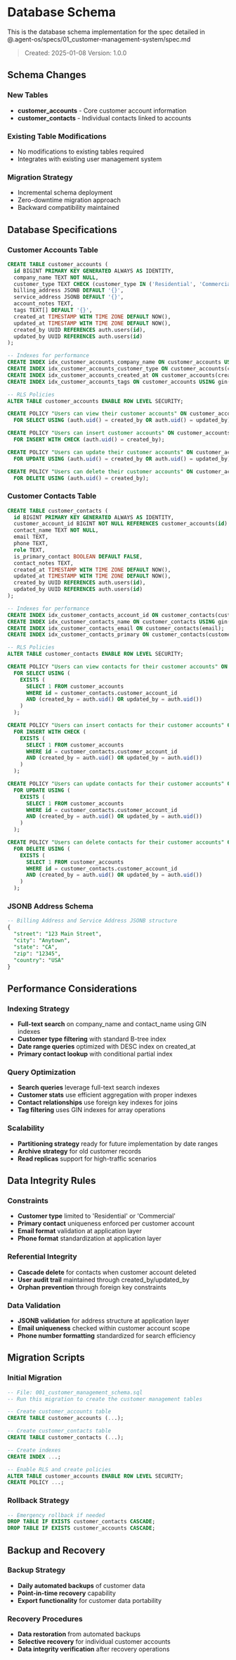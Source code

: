 # Database Schema

This is the database schema implementation for the spec detailed in @.agent-os/specs/01_customer-management-system/spec.md

> Created: 2025-01-08
> Version: 1.0.0

## Schema Changes

### New Tables
- **customer_accounts** - Core customer account information
- **customer_contacts** - Individual contacts linked to accounts

### Existing Table Modifications
- No modifications to existing tables required
- Integrates with existing user management system

### Migration Strategy
- Incremental schema deployment
- Zero-downtime migration approach
- Backward compatibility maintained

## Database Specifications

### Customer Accounts Table

```sql
CREATE TABLE customer_accounts (
  id BIGINT PRIMARY KEY GENERATED ALWAYS AS IDENTITY,
  company_name TEXT NOT NULL,
  customer_type TEXT CHECK (customer_type IN ('Residential', 'Commercial')) NOT NULL,
  billing_address JSONB DEFAULT '{}',
  service_address JSONB DEFAULT '{}',
  account_notes TEXT,
  tags TEXT[] DEFAULT '{}',
  created_at TIMESTAMP WITH TIME ZONE DEFAULT NOW(),
  updated_at TIMESTAMP WITH TIME ZONE DEFAULT NOW(),
  created_by UUID REFERENCES auth.users(id),
  updated_by UUID REFERENCES auth.users(id)
);

-- Indexes for performance
CREATE INDEX idx_customer_accounts_company_name ON customer_accounts USING gin(to_tsvector('english', company_name));
CREATE INDEX idx_customer_accounts_customer_type ON customer_accounts(customer_type);
CREATE INDEX idx_customer_accounts_created_at ON customer_accounts(created_at DESC);
CREATE INDEX idx_customer_accounts_tags ON customer_accounts USING gin(tags);

-- RLS Policies
ALTER TABLE customer_accounts ENABLE ROW LEVEL SECURITY;

CREATE POLICY "Users can view their customer accounts" ON customer_accounts
  FOR SELECT USING (auth.uid() = created_by OR auth.uid() = updated_by);

CREATE POLICY "Users can insert customer accounts" ON customer_accounts
  FOR INSERT WITH CHECK (auth.uid() = created_by);

CREATE POLICY "Users can update their customer accounts" ON customer_accounts
  FOR UPDATE USING (auth.uid() = created_by OR auth.uid() = updated_by);

CREATE POLICY "Users can delete their customer accounts" ON customer_accounts
  FOR DELETE USING (auth.uid() = created_by);
```

### Customer Contacts Table

```sql
CREATE TABLE customer_contacts (
  id BIGINT PRIMARY KEY GENERATED ALWAYS AS IDENTITY,
  customer_account_id BIGINT NOT NULL REFERENCES customer_accounts(id) ON DELETE CASCADE,
  contact_name TEXT NOT NULL,
  email TEXT,
  phone TEXT,
  role TEXT,
  is_primary_contact BOOLEAN DEFAULT FALSE,
  contact_notes TEXT,
  created_at TIMESTAMP WITH TIME ZONE DEFAULT NOW(),
  updated_at TIMESTAMP WITH TIME ZONE DEFAULT NOW(),
  created_by UUID REFERENCES auth.users(id),
  updated_by UUID REFERENCES auth.users(id)
);

-- Indexes for performance
CREATE INDEX idx_customer_contacts_account_id ON customer_contacts(customer_account_id);
CREATE INDEX idx_customer_contacts_name ON customer_contacts USING gin(to_tsvector('english', contact_name));
CREATE INDEX idx_customer_contacts_email ON customer_contacts(email);
CREATE INDEX idx_customer_contacts_primary ON customer_contacts(customer_account_id, is_primary_contact) WHERE is_primary_contact = true;

-- RLS Policies
ALTER TABLE customer_contacts ENABLE ROW LEVEL SECURITY;

CREATE POLICY "Users can view contacts for their customer accounts" ON customer_contacts
  FOR SELECT USING (
    EXISTS (
      SELECT 1 FROM customer_accounts 
      WHERE id = customer_contacts.customer_account_id 
      AND (created_by = auth.uid() OR updated_by = auth.uid())
    )
  );

CREATE POLICY "Users can insert contacts for their customer accounts" ON customer_contacts
  FOR INSERT WITH CHECK (
    EXISTS (
      SELECT 1 FROM customer_accounts 
      WHERE id = customer_contacts.customer_account_id 
      AND (created_by = auth.uid() OR updated_by = auth.uid())
    )
  );

CREATE POLICY "Users can update contacts for their customer accounts" ON customer_contacts
  FOR UPDATE USING (
    EXISTS (
      SELECT 1 FROM customer_accounts 
      WHERE id = customer_contacts.customer_account_id 
      AND (created_by = auth.uid() OR updated_by = auth.uid())
    )
  );

CREATE POLICY "Users can delete contacts for their customer accounts" ON customer_contacts
  FOR DELETE USING (
    EXISTS (
      SELECT 1 FROM customer_accounts 
      WHERE id = customer_contacts.customer_account_id 
      AND (created_by = auth.uid() OR updated_by = auth.uid())
    )
  );
```

### JSONB Address Schema

```sql
-- Billing Address and Service Address JSONB structure
{
  "street": "123 Main Street",
  "city": "Anytown", 
  "state": "CA",
  "zip": "12345",
  "country": "USA"
}
```

## Performance Considerations

### Indexing Strategy
- **Full-text search** on company_name and contact_name using GIN indexes
- **Customer type filtering** with standard B-tree index
- **Date range queries** optimized with DESC index on created_at
- **Primary contact lookup** with conditional partial index

### Query Optimization
- **Search queries** leverage full-text search indexes
- **Customer stats** use efficient aggregation with proper indexes
- **Contact relationships** use foreign key indexes for joins
- **Tag filtering** uses GIN indexes for array operations

### Scalability
- **Partitioning strategy** ready for future implementation by date ranges
- **Archive strategy** for old customer records
- **Read replicas** support for high-traffic scenarios

## Data Integrity Rules

### Constraints
- **Customer type** limited to 'Residential' or 'Commercial'
- **Primary contact** uniqueness enforced per customer account
- **Email format** validation at application layer
- **Phone format** standardization at application layer

### Referential Integrity
- **Cascade delete** for contacts when customer account deleted
- **User audit trail** maintained through created_by/updated_by
- **Orphan prevention** through foreign key constraints

### Data Validation
- **JSONB validation** for address structure at application layer
- **Email uniqueness** checked within customer account scope
- **Phone number formatting** standardized for search efficiency

## Migration Scripts

### Initial Migration
```sql
-- File: 001_customer_management_schema.sql
-- Run this migration to create the customer management tables

-- Create customer_accounts table
CREATE TABLE customer_accounts (...);

-- Create customer_contacts table  
CREATE TABLE customer_contacts (...);

-- Create indexes
CREATE INDEX ...;

-- Enable RLS and create policies
ALTER TABLE customer_accounts ENABLE ROW LEVEL SECURITY;
CREATE POLICY ...;
```

### Rollback Strategy
```sql
-- Emergency rollback if needed
DROP TABLE IF EXISTS customer_contacts CASCADE;
DROP TABLE IF EXISTS customer_accounts CASCADE;
```

## Backup and Recovery

### Backup Strategy
- **Daily automated backups** of customer data
- **Point-in-time recovery** capability
- **Export functionality** for customer data portability

### Recovery Procedures
- **Data restoration** from automated backups
- **Selective recovery** for individual customer accounts
- **Data integrity verification** after recovery operations
